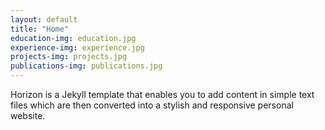 ```yaml
---
layout: default
title: "Home"
education-img: education.jpg
experience-img: experience.jpg
projects-img: projects.jpg
publications-img: publications.jpg
---
```



Horizon is a Jekyll template that enables you to add content in simple text files which are then converted into a stylish and responsive personal website.
